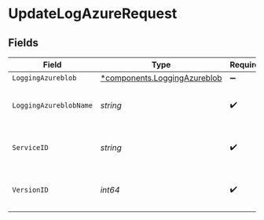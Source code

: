 # UpdateLogAzureRequest


## Fields

| Field                                                                       | Type                                                                        | Required                                                                    | Description                                                                 | Example                                                                     |
| --------------------------------------------------------------------------- | --------------------------------------------------------------------------- | --------------------------------------------------------------------------- | --------------------------------------------------------------------------- | --------------------------------------------------------------------------- |
| `LoggingAzureblob`                                                          | [*components.LoggingAzureblob](../../models/components/loggingazureblob.md) | :heavy_minus_sign:                                                          | N/A                                                                         |                                                                             |
| `LoggingAzureblobName`                                                      | *string*                                                                    | :heavy_check_mark:                                                          | The name for the real-time logging configuration.                           | test-log-endpoint                                                           |
| `ServiceID`                                                                 | *string*                                                                    | :heavy_check_mark:                                                          | Alphanumeric string identifying the service.                                | SU1Z0isxPaozGVKXdv0eY                                                       |
| `VersionID`                                                                 | *int64*                                                                     | :heavy_check_mark:                                                          | Integer identifying a service version.                                      | 1                                                                           |